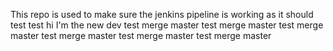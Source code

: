 This repo is used to make sure the jenkins pipeline is working as it should
test
test
hi I'm the new dev
test merge master
test merge master
test merge master
test merge master
test merge master
test merge master
